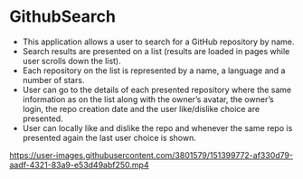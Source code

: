 # GithubSearch
* This application allows a user to search for a GitHub repository by name. 
* Search results are presented on a list (results are loaded in pages while user scrolls down the list). 
* Each repository on the list is represented by a name, a language and a number of stars. 
* User can go to the details of each presented repository where the same information as on the list along with the owner’s avatar, the owner’s login, the repo creation date and the user like/dislike choice are presented. 
* User can locally like and dislike the repo and whenever the same repo is presented again the last user choice is shown.

https://user-images.githubusercontent.com/3801579/151399772-af330d79-aadf-4321-83a9-e53d49abf250.mp4

